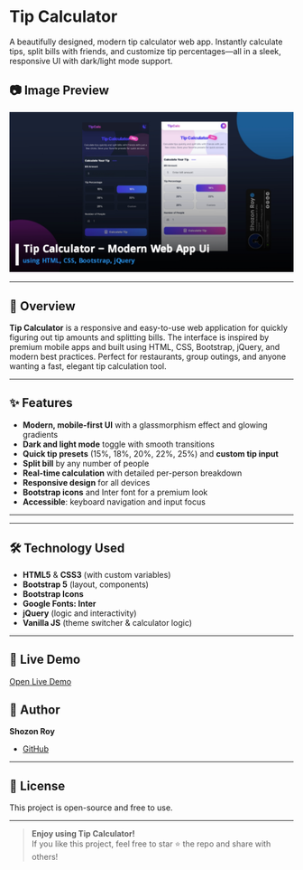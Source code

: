 # Tip Calculator

A beautifully designed, modern tip calculator web app. Instantly calculate tips, split bills with friends, and customize tip percentages—all in a sleek, responsive UI with dark/light mode support.

## 📷 Image Preview

![Tip Calculator Screenshot](20250608_224456.jpg)

---

## 📝 Overview

**Tip Calculator** is a responsive and easy-to-use web application for quickly figuring out tip amounts and splitting bills. The interface is inspired by premium mobile apps and built using HTML, CSS, Bootstrap, jQuery, and modern best practices. Perfect for restaurants, group outings, and anyone wanting a fast, elegant tip calculation tool.

---

## ✨ Features

- **Modern, mobile-first UI** with a glassmorphism effect and glowing gradients
- **Dark and light mode** toggle with smooth transitions
- **Quick tip presets** (15%, 18%, 20%, 22%, 25%) and **custom tip input**
- **Split bill** by any number of people
- **Real-time calculation** with detailed per-person breakdown
- **Responsive design** for all devices
- **Bootstrap icons** and Inter font for a premium look
- **Accessible**: keyboard navigation and input focus

---

---

## 🛠️ Technology Used

- **HTML5** & **CSS3** (with custom variables)
- **Bootstrap 5** (layout, components)
- **Bootstrap Icons**
- **Google Fonts: Inter**
- **jQuery** (logic and interactivity)
- **Vanilla JS** (theme switcher & calculator logic)

---


## 🚀 Live Demo

[Open Live Demo](#) 


## 👤 Author

**Shozon Roy**  
- [GitHub](https://github.com/Shozon-Roy)

---

## 📄 License

This project is open-source and free to use.

---

> **Enjoy using Tip Calculator!**  
> If you like this project, feel free to star ⭐ the repo and share with others!
